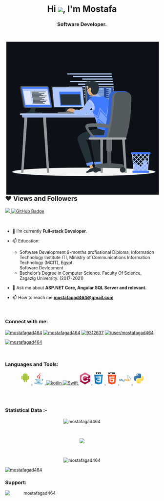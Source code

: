 <h1 align="center">Hi <img src="https://raw.githubusercontent.com/MartinHeinz/MartinHeinz/master/wave.gif" width="30px">, I'm Mostafa</h1>
<h3 align="center">Software Developer.</h3>


<br>


<p align="center"><img align="right" src="https://github.com/mostafagad464/mostafagad464/blob/main/animation_500_kxa883sd.gif" alt="adam-pw" /></p>

## ❤ Views and Followers
<a href="https://github.com/mostafagad464/github-profile-views-counter">
    <img src="https://komarev.com/ghpvc/?username=mostafagad464"> </a>
<a href="https://github.com/mostafagad464?tab=followers"><img src="https://img.shields.io/github/followers/mostafagad464?label=Followers&style=social" alt="GitHub Badge"></a>
<br><br>

<br>



- 🌱 I’m currently **Full-stack Developer**.

- 📫	Education: 
    - Software Development 9-months profissional Diploma, Information Technology Institute ITI, 
      Ministry of Communications Information Technology (MCIT), Egypt.  
      Software Devlopment
    - Bachelor’s Degree in Computer Science.
      Faculty Of Science, Zagazig University. (2017-2021)

- 💬 Ask me about **ASP.NET Core, Angular SQL Server and relevant.**
- 📫 How to reach me **mostafagad464@gmail.com**



<br>

<h3 align="left">Connect with me:</h3>
<p align="left">
<a href="https://twitter.com/mostafagad464" target="blank"><img align="center" src="https://raw.githubusercontent.com/rahuldkjain/github-profile-readme-generator/master/src/images/icons/Social/twitter.svg" alt="mostafagad464" height="30" width="40" /></a>
<a href="https://linkedin.com/in/mostafagad464" target="blank"><img align="center" src="https://raw.githubusercontent.com/rahuldkjain/github-profile-readme-generator/master/src/images/icons/Social/linked-in-alt.svg" alt="mostafagad464" height="30" width="40" /></a>
<a href="https://stackoverflow.com/users/9312637" target="blank"><img align="center" src="https://raw.githubusercontent.com/rahuldkjain/github-profile-readme-generator/master/src/images/icons/Social/stack-overflow.svg" alt="9312637" height="30" width="40" /></a>
<a href="https://auth.geeksforgeeks.org/user//user/mostafagad464" target="blank"><img align="center" src="https://raw.githubusercontent.com/rahuldkjain/github-profile-readme-generator/master/src/images/icons/Social/geeks-for-geeks.svg" alt="/user/mostafagad464" height="30" width="40" /></a>
<p align="left"> <a href="https://twitter.com/mostafagad464" target="blank"><img src="https://img.shields.io/twitter/follow/mostafagad464?logo=twitter&style=for-the-badge" alt="mostafagad464" /></a> </p>
</p>

<br>
<h3 align="left">Languages and Tools:</h3>
<p align="center"> <a href="https://developer.android.com" target="_blank" rel="noreferrer"> <img
      src="https://raw.githubusercontent.com/devicons/devicon/master/icons/android/android-original-wordmark.svg"
      alt="android" width="40" height="40" />
       </a>
        <a href="https://www.java.com" target="_blank" rel="noreferrer"> <img
      src="https://raw.githubusercontent.com/devicons/devicon/master/icons/java/java-original.svg" alt="java" width="40"
      height="40" /> </a> 
        <a href="https://kotlinlang.org" target="_blank" rel="noreferrer">
    <img src="https://www.vectorlogo.zone/logos/kotlinlang/kotlinlang-icon.svg" alt="kotlin" width="40" height="40" />
  </a>
       <a href="https://www.apple.com/eg/" target="_blank" rel="noreferrer"> <img
      src="https://camo.githubusercontent.com/ca12405560eda1428010c0094efcf0ef2e9f2339e6f6c6e08b9dc0a12c97ca25/68747470733a2f2f73776966742e6f72672f6173736574732f696d616765732f73776966742e737667"
      alt="Swift" width="100" height="40" /> </a>
      <a href="https://www.w3schools.com/cpp/" target="_blank" rel="noreferrer">
    <img src="https://raw.githubusercontent.com/devicons/devicon/master/icons/cplusplus/cplusplus-original.svg"
      alt="cplusplus" width="40" height="40" /> </a> <a href="https://www.w3schools.com/css/" target="_blank"
    rel="noreferrer"> <img
      src="https://raw.githubusercontent.com/devicons/devicon/master/icons/css3/css3-original-wordmark.svg" alt="css3"
      width="40" height="40" /> </a> <a href="https://www.w3.org/html/" target="_blank" rel="noreferrer"> <img
      src="https://raw.githubusercontent.com/devicons/devicon/master/icons/html5/html5-original-wordmark.svg"
      alt="html5" width="40" height="40" /> </a> 
      <a href="https://www.mysql.com/" target="_blank" rel="noreferrer"> <img
      src="https://raw.githubusercontent.com/devicons/devicon/master/icons/mysql/mysql-original-wordmark.svg"
      alt="mysql" width="40" height="40" /> </a> </a>
     <a href="https://www.python.org" target="_blank" rel="noreferrer"> <img
      src="https://raw.githubusercontent.com/devicons/devicon/master/icons/python/python-original.svg" alt="python"
      width="40" height="40" /> </a>  </p>

<br>

</div>

<br>

<h3>Statistical Data :-</h3>

<p align="center"><img align="center"
    src="https://github-readme-stats.vercel.app/api/top-langs?username=mostafagad464&show_icons=false&locale=en&bg_color=0d1117&text_color=ffffff&layout=compact"
    alt="mostafagad464" 
    bg_color=#808080/></p>

<br>
<p align="center">
<img src="https://github-readme-stats.vercel.app/api?username=mostafagad464&show_icons=true&theme=midnight-purple" align="center">
</p>
<br>
<p align="center"><img align="center" src="https://github-readme-streak-stats.herokuapp.com/?user=mostafagad464&theme=dark&background=0d1117&date_format=M%20j%5B%2C%20Y%5D" alt="mostafagad464" /></p>
      
<p align="left"> <a href="https://github.com/ryo-ma/github-profile-trophy"><img src="https://github-profile-trophy.vercel.app/?username=mostafagad464" alt="mostafagad464" /></a> </p>

<h3 align="left">Support:</h3>
<p align="center"><a href="https://www.buymeacoffee.com/mostafagad464"> <img align="left" src="https://cdn.buymeacoffee.com/buttons/v2/default-yellow.png" height="50" width="210" alt="mostafagad464" /></a></p><br><br>